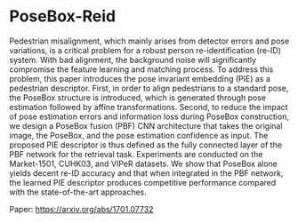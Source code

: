 # PoseBox-Reid

Pedestrian misalignment, which mainly arises from detector errors and pose variations, is a critical problem for a robust person re-identification (re-ID) system. With bad alignment, the background noise will significantly compromise the feature learning and matching process. To address this problem, this paper introduces the pose invariant embedding (PIE) as a pedestrian descriptor. First, in order to align pedestrians to a standard pose, the PoseBox structure is introduced, which is generated through pose estimation followed by affine transformations. Second, to reduce the impact of pose estimation errors and information loss during PoseBox construction, we design a PoseBox fusion (PBF) CNN architecture that takes the original image, the PoseBox, and the pose estimation confidence as input. The proposed PIE descriptor is thus defined as the fully connected layer of the PBF network for the retrieval task. Experiments are conducted on the Market-1501, CUHK03, and VIPeR datasets. We show that PoseBox alone yields decent re-ID accuracy and that when integrated in the PBF network, the learned PIE descriptor produces competitive performance compared with the state-of-the-art approaches. 



Paper: https://arxiv.org/abs/1701.07732

